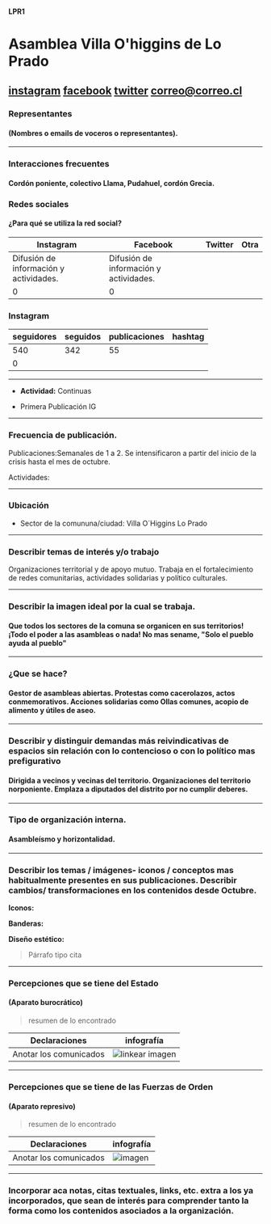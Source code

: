 #### LPR1

# Asamblea Villa O'higgins de Lo Prado


[instagram](https://www.instagram.com/p/CHOIb-ypFVx/
)
[facebook](https://www.facebook.com/asambleavillaohigginsloprado)
[twitter]()
<correo@correo.cl>
---

### Representantes
#### (Nombres o emails de voceros o representantes).

---
### Interacciones frecuentes
#### Cordón poniente, colectivo Llama, Pudahuel, cordón Grecia.


### Redes sociales
#### ¿Para qué se utiliza la red social?
| Instagram | Facebook | Twitter | Otra 
|---|---|---|---|
|Difusión de información y actividades.|Difusión de información y actividades.
|0| 0|

### **Instagram**
| seguidores | seguidos | publicaciones | hashtag 
|---|---|---|---|
|540|	342|	55|
| 0

---

* **Actividad:**   Continuas


* Primera Publicación IG

---
### Frecuencia de publicación.

Publicaciones:Semanales de 1 a 2. Se intensificaron a partir del inicio de la crisis hasta el mes de octubre.


Actividades:

---
### Ubicación
* Sector de la comununa/ciudad: Villa O´Higgins
Lo Prado

---
### Describir temas de interés y/o trabajo
Organizaciones territorial y de apoyo mutuo. Trabaja en el fortalecimiento de redes comunitarias, actividades solidarias y político culturales.

---
### Describir la imagen ideal por la cual se trabaja.
#### Que todos los sectores de la comuna se organicen en sus territorios! ¡Todo el poder a las asambleas o nada! No mas sename, "Solo el pueblo ayuda al pueblo"


---
### ¿Que se hace?
#### Gestor de asambleas abiertas. Protestas como cacerolazos, actos conmemorativos. Acciones solidarias como Ollas comunes, acopio de alimento y útiles de aseo.


---
### Describir y distinguir demandas más reivindicativas de espacios sin relación con lo contencioso o con lo político mas prefigurativo
#### Dirigida a vecinos y vecinas del territorio. Organizaciones del territorio norponiente. Emplaza a diputados del distrito por no cumplir deberes.


---
### Tipo de organización interna.
#### Asambleísmo y horizontalidad.


---
### Describir los temas / imágenes- iconos / conceptos mas habitualmente presentes en sus publicaciones. Describir cambios/ transformaciones en los contenidos desde Octubre.

**Iconos:**

**Banderas:**

**Diseño estético:**

> Párrafo tipo cita 

---
### Percepciones que se tiene del Estado
#### (Aparato burocrático)
> resumen de lo encontrado

| Declaraciones | infografía | 
|---|---|
|Anotar los comunicados | ![linkear imagen]() |

---
### Percepciones que se tiene de las Fuerzas de Orden
#### (Aparato represivo)
> resumen de lo encontrado

| Declaraciones | infografía | 
|---|---|
|Anotar los comunicados | ![imagen]() |


---
### Incorporar aca notas, citas textuales, links, etc. extra a los ya incorporados, que sean de interés para comprender tanto la forma como los contenidos asociados a la organización.
